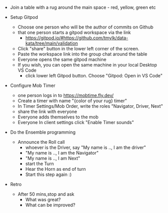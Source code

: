 - Join a table with a rug around the main space - red, yellow, green etc
  
- Setup Gitpod
  - Choose one person who will be the author of commits on Github
  - that one person starts a gitpod workspace via the link
      - https://gitpod.io/#https://github.com/tmylk/data-kata/tree/main/validation
  - Click "share" button in the lower left corner of the screen.
  - Paste the workspace link into the group chat around the table
  - Everyone opens the same gitpod machine
  - If you wish, you can open the same machine in your local Desktop VS Code
    - click lower left Gitpod button. Choose "Gitpod: Open in VS Code"
  
- Configure Mob Timer
  - one person logs in to https://mobtime.fly.dev/
  - Create a timer with name "{color of your rug} timer"
  - In Timer Settings/Mob Order, write the roles "Navigator, Driver, Next"
  - share the link with everyone
  - Everyone adds themselves to the mob
  - Everyone In client settings click "Enable Timer sounds"
  
- Do the Ensemble programming
  - Announce the Roll call
    - whoever is the Driver, say "My name is .., I am the driver"
    - "My name is .., I am the Navigator"
    - "My name is .., I am Next"
    - start the Turn
    - Hear the Horn as end of turn
    - Start this step again :)
  
- Retro
  - After 50 mins,stop and ask
    - What was great? 
    - What can be improved? 